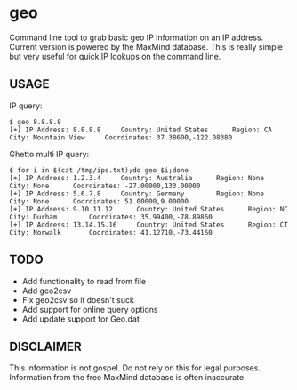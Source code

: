 geo
===

Command line tool to grab basic geo IP information on an IP address. Current version is powered by the MaxMind database. This is really simple but very useful 
for quick IP lookups on the command line. 

## USAGE

IP query:
```
$ geo 8.8.8.8
[+] IP Address: 8.8.8.8		Country: United States		Region: CA		City: Mountain View		Coordinates: 37.38600,-122.08380
```

Ghetto multi IP query:
```
$ for i in $(cat /tmp/ips.txt);do geo $i;done
[+] IP Address: 1.2.3.4		Country: Australia		Region: None		City: None		Coordinates: -27.00000,133.00000
[+] IP Address: 5.6.7.8		Country: Germany		Region: None		City: None		Coordinates: 51.00000,9.00000
[+] IP Address: 9.10.11.12		Country: United States		Region: NC		City: Durham		Coordinates: 35.99400,-78.89860
[+] IP Address: 13.14.15.16		Country: United States		Region: CT		City: Norwalk		Coordinates: 41.12710,-73.44160
```
## TODO
* Add functionality to read from file
* Add geo2csv
* Fix geo2csv so it doesn't suck
* Add support for online query options
* Add update support for Geo.dat

## DISCLAIMER

This information is not gospel. Do not rely on this for legal purposes. Information from the free MaxMind database is often inaccurate.
